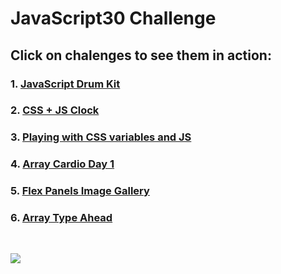 # JavaScript30 Challenge

## Click on chalenges to see them in action:
### 1. [JavaScript Drum Kit](https://farukljuca.github.io/javascript30/javascript-drum-kit)
### 2. [CSS + JS Clock](https://farukljuca.github.io/javascript30/css-js-clock)
### 3. [Playing with CSS variables and JS](https://farukljuca.github.io/javascript30/playing-with-css-variables-and-js)
### 4. [Array Cardio Day 1](https://farukljuca.github.io/javascript30/array-cardio-day-1/)
### 5. [Flex Panels Image Gallery](https://farukljuca.github.io/javascript30/flex-panels-image-gallery)
### 6. [Array Type Ahead](https://farukljuca.github.io/javascript30/ajax-type-ahead)

&nbsp;
&nbsp;
&nbsp;

![](https://javascript30.com/images/JS3-social-share.png)